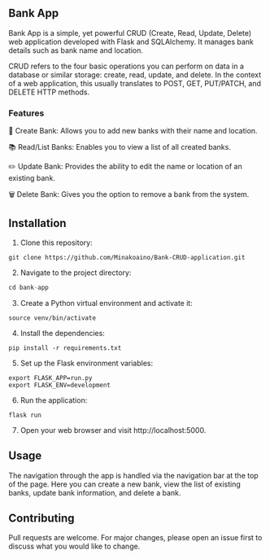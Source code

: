 
## Bank App

Bank App is a simple, yet powerful CRUD (Create, Read, Update, Delete) web application developed with Flask and SQLAlchemy. It manages bank details such as bank name and location.

CRUD refers to the four basic operations you can perform on data in a database or similar storage: create, read, update, and delete. In the context of a web application, this usually translates to POST, GET, PUT/PATCH, and DELETE HTTP methods.

### Features

🏦 Create Bank: Allows you to add new banks with their name and location.

📚 Read/List Banks: Enables you to view a list of all created banks.

✏️ Update Bank: Provides the ability to edit the name or location of an existing bank.

🗑️ Delete Bank: Gives you the option to remove a bank from the system.

## Installation


1. Clone this repository:

```
git clone https://github.com/Minakoaino/Bank-CRUD-application.git
```

2. Navigate to the project directory:

```python
cd bank-app
```

3. Create a Python virtual environment and activate it:

```python3 -m venv venv
source venv/bin/activate
```
    
4. Install the dependencies:

```
pip install -r requirements.txt
```

5. Set up the Flask environment variables:

```
export FLASK_APP=run.py
export FLASK_ENV=development
```

6. Run the application:

```
flask run
```

7. Open your web browser and visit http://localhost:5000.

## Usage
The navigation through the app is handled via the navigation bar at the top of the page. Here you can create a new bank, view the list of existing banks, update bank information, and delete a bank.

## Contributing
Pull requests are welcome. For major changes, please open an issue first to discuss what you would like to change.